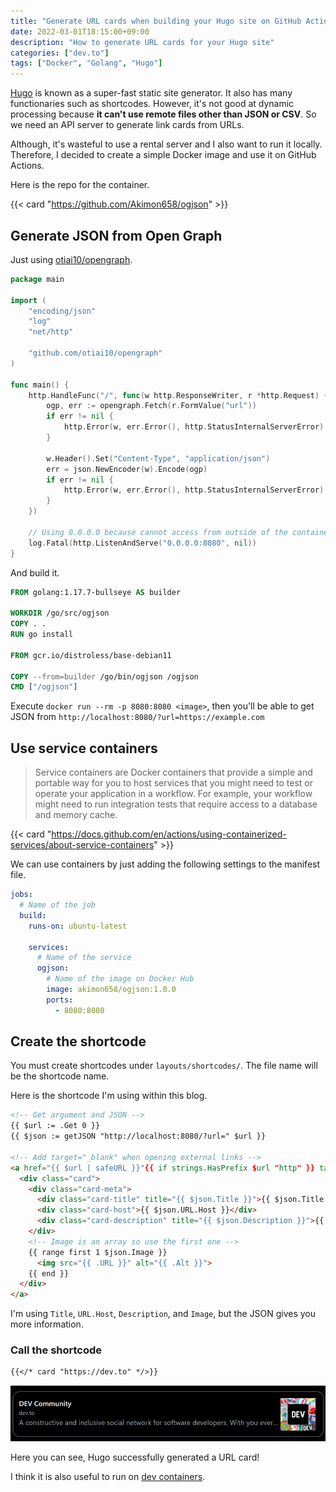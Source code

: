 ```yaml
---
title: "Generate URL cards when building your Hugo site on GitHub Actions"
date: 2022-03-01T18:15:00+09:00
description: "How to generate URL cards for your Hugo site"
categories: ["dev.to"]
tags: ["Docker", "Golang", "Hugo"]
---
```


[Hugo](https://gohugo.io) is known as a super-fast static site generator.
It also has many functionaries such as shortcodes.
However, it's not good at dynamic processing because **it can't use remote files other than JSON or CSV**.
So we need an API server to generate link cards from URLs.

Although, it's wasteful to use a rental server and I also want to run it locally.
Therefore, I decided to create a simple Docker image and use it on GitHub Actions.

Here is the repo for the container.

{{< card "https://github.com/Akimon658/ogjson" >}}

## Generate JSON from Open Graph

Just using [otiai10/opengraph](https://github.com/otiai10/opengraph).

```go
package main

import (
	"encoding/json"
	"log"
	"net/http"

	"github.com/otiai10/opengraph"
)

func main() {
	http.HandleFunc("/", func(w http.ResponseWriter, r *http.Request) {
		ogp, err := opengraph.Fetch(r.FormValue("url"))
		if err != nil {
			http.Error(w, err.Error(), http.StatusInternalServerError)
		}

		w.Header().Set("Content-Type", "application/json")
		err = json.NewEncoder(w).Encode(ogp)
		if err != nil {
			http.Error(w, err.Error(), http.StatusInternalServerError)
		}
	})

	// Using 0.0.0.0 because cannot access from outside of the container via localhost or 127.0.0.1. Please tell me better solution if you know
	log.Fatal(http.ListenAndServe("0.0.0.0:8080", nil))
}
```

And build it.

```dockerfile
FROM golang:1.17.7-bullseye AS builder

WORKDIR /go/src/ogjson
COPY . .
RUN go install

FROM gcr.io/distroless/base-debian11

COPY --from=builder /go/bin/ogjson /ogjson
CMD ["/ogjson"]
```

Execute `docker run --rm -p 8080:8080 <image>`, then you'll be able to get JSON from `http://localhost:8080/?url=https://example.com`

## Use service containers

> Service containers are Docker containers that provide a simple and portable way for you to host services that you might need to test or operate your application in a workflow. For example, your workflow might need to run integration tests that require access to a database and memory cache.

{{< card "https://docs.github.com/en/actions/using-containerized-services/about-service-containers" >}}

We can use containers by just adding the following settings to the manifest file.

```yaml
jobs:
  # Name of the job
  build:
    runs-on: ubuntu-latest

    services:
      # Name of the service
      ogjson:
        # Name of the image on Docker Hub
        image: akimon658/ogjson:1.0.0
        ports:
          - 8080:8080
```

## Create the shortcode

You must create shortcodes under `layouts/shortcodes/`.
The file name will be the shortcode name.

Here is the shortcode I'm using within this blog.

```html
<!-- Get argument and JSON -->
{{ $url := .Get 0 }}
{{ $json := getJSON "http://localhost:8080/?url=" $url }}

<!-- Add target="_blank" when opening external links -->
<a href="{{ $url | safeURL }}"{{ if strings.HasPrefix $url "http" }} target="_blank" rel="noopener noreferrer"{{ end }}>
  <div class="card">
    <div class="card-meta">
      <div class="card-title" title="{{ $json.Title }}">{{ $json.Title }}</div>
      <div class="card-host">{{ $json.URL.Host }}</div>
      <div class="card-description" title="{{ $json.Description }}">{{ $json.Description }}</div>
    </div>
    <!-- Image is an array so use the first one -->
    {{ range first 1 $json.Image }}
      <img src="{{ .URL }}" alt="{{ .Alt }}">
    {{ end }}
  </div>
</a>
```

I'm using `Title`, `URL.Host`, `Description`, and `Image`, but the JSON gives you more information.

### Call the shortcode

```markdown
{{</* card "https://dev.to" */>}}
```

![Generated card](./dev-card.webp)

Here you can see, Hugo successfully generated a URL card!

I think it is also useful to run on [dev containers](https://code.visualstudio.com/docs/remote/create-dev-container).
